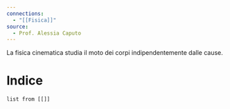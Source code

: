 ```yaml
---
connections:
  - "[[Fisica]]"
source:
  - Prof. Alessia Caputo
---
```

La fisica cinematica studia il moto dei corpi indipendentemente dalle cause.

# Indice
```dataview
list from [[]]
```
